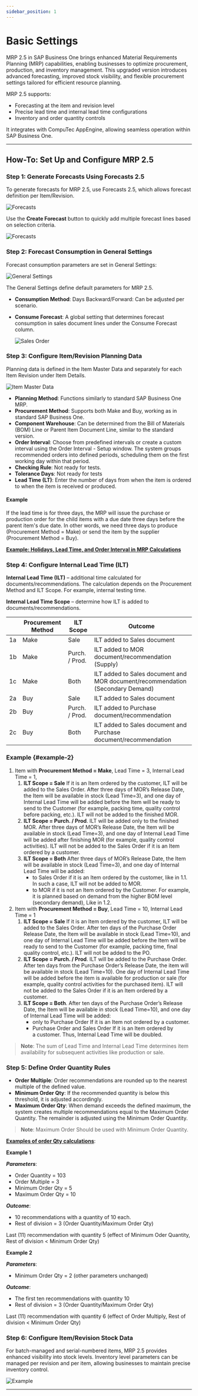 ```yaml
---
sidebar_position: 1
---
```


# Basic Settings

MRP 2.5 in SAP Business One brings enhanced Material Requirements Planning (MRP) capabilities, enabling businesses to optimize procurement, production, and inventory management. This upgraded version introduces advanced forecasting, improved stock visibility, and flexible procurement settings tailored for efficient resource planning.

MRP 2.5 supports:

- Forecasting at the item and revision level
- Precise lead time and internal lead time configurations
- Inventory and order quantity controls

It integrates with CompuTec AppEngine, allowing seamless operation within SAP Business One.

---

## How-To: Set Up and Configure MRP 2.5

### Step 1: Generate Forecasts Using Forecasts 2.5

To generate forecasts for MRP 2.5, use Forecasts 2.5, which allows forecast definition per Item/Revision.

![Forecasts](./media/basic-settings/forecasts-1.webp)

Use the **Create Forecast** button to quickly add multiple forecast lines based on selection criteria.

![Forecasts](./media/basic-settings/forecasts-2.webp)

### Step 2: Forecast Consumption in General Settings

Forecast consumption parameters are set in General Settings:

![General Settings](./media/basic-settings/mrp-general-settings.webp)

The General Settings define default parameters for MRP 2.5.

- **Consumption Method**: Days Backward/Forward: Can be adjusted per scenario.
- **Consume Forecast**: A global setting that determines forecast consumption in sales document lines under the Consume Forecast column.

  ![Sales Order](./media/basic-settings/mrp-sales-order.webp)

### Step 3: Configure Item/Revision Planning Data

Planning data is defined in the Item Master Data and separately for each Item Revision under Item Details.

![Item Master Data](./media/basic-settings/mrp-item-master-data.webp)

- **Planning Method**: Functions similarly to standard SAP Business One MRP.
- **Procurement Method**: Supports both Make and Buy, working as in standard SAP Business One.
- **Component Warehouse**: Can be determined from the Bill of Materials (BOM) Line or Parent Item Document Line, similar to the standard version.
- **Order Interval**: Choose from predefined intervals or create a custom interval using the Order Interval - Setup window. The system groups recommended orders into defined periods, scheduling them on the first working day within that period.
- **Checking Rule**: Not ready for tests.
- **Tolerance Days**: Not ready for tests
- **Lead Time (LT)**: Enter the number of days from when the item is ordered to when the item is received or produced.

#### Example

If the lead time is for three days, the MRP will issue the purchase or production order for the child items with a due date three days before the parent item's due date. In other words, we need three days to produce (Procurement Method = Make) or send the item by the supplier (Procurement Method = Buy).

[**Example: Holidays, Lead Time, and Order Interval in MRP Calculations**](https://help.sap.com/docs/SAP_BUSINESS_ONE/68a2e87fb29941b5bf959a184d9c6727/6593f6fb14cb4f188859a2b0e6ba1e70.html?q=lead%20time)

### Step 4: Configure Internal Lead Time (ILT)

**Internal Lead Time (ILT)** – additional time calculated for documents/recommendations. The calculation depends on the Procurement Method and ILT Scope. For example, internal testing time.

**Internal Lead Time Scope** – determine how ILT is added to documents/recommendations.

|     | Procurement Method | ILT Scope      | Outcome                                                                        |
| --- | ------------------ | -------------- | ------------------------------------------------------------------------------ |
| 1a  | Make               | Sale           | ILT added to Sales document                                                    |
| 1b  | Make               | Purch. / Prod. | ILT added to MOR document/recommendation (Supply)                              |
| 1c  | Make               | Both           | ILT added to Sales document and MOR document/recommendation (Secondary Demand) |
| 2a  | Buy                | Sale           | ILT added to Sales document                                                    |
| 2b  | Buy                | Purch. / Prod. | ILT added to Purchase document/recommendation                                  |
| 2c  | Buy                | Both           | ILT added to Sales document and Purchase document/recommendation               |

### Example {#example-2}

1. Item with **Procurement Method = Make**, Lead Time = 3, Internal Lead Time = 1,
    1. **ILT Scope = Sale**
      If it is an Item ordered by the customer, ILT will be added to the Sales Order. After three days of MOR’s Release Date, the Item will be available in stock (Lead Time=3), and one day of Internal Lead Time will be added before the Item will be ready to send to the Customer (for example, packing time, quality control before packing, etc.). ILT will not be added to the finished MOR.
    2. **ILT Scope = Purch. / Prod**.
      ILT will be added only to the finished MOR. After three days of MOR’s Release Date, the Item will be available in stock (Lead Time=3), and one day of Internal Lead Time will be added after finishing MOR (for example, quality control activities).
      ILT will not be added to the Sales Order if it is an Item ordered by a customer.
    3. **ILT Scope = Both**
      After three days of MOR’s Release Date, the Item will be available in stock (Lead Time=3), and one day of Internal Lead Time will be added:
        - to Sales Order if it is an Item ordered by the customer, like in 1.1. In such a case, ILT will not be added to MOR.
        - to MOR if it is not an Item ordered by the Customer. For example, it is planned based on demand from the higher BOM level (secondary demand), Like in 1.2.
2. Item with **Procurement Method = Buy**, Lead Time = 10, Internal Lead Time = 1
    1. **ILT Scope = Sale**
      If it is an Item ordered by the customer, ILT will be added to the Sales Order. After ten days of the Purchase Order Release Date, the Item will be available in stock (Lead Time=10), and one day of Internal Lead Time will be added before the Item will be ready to send to the Customer (for example, packing time, final quality control, etc.). ILT will not be added to the PO.
    2. **ILT Scope = Purch. / Prod**.
      ILT will be added to the Purchase Order. After ten days from the Purchase Order’s Release Date, the item will be available in stock (Lead Time=10). One day of Internal Lead Time will be added before the item is available for production or sale (for example, quality control activities for the purchased item). ILT will not be added to the Sales Order if it is an Item ordered by a customer.
    3. **ILT Scope = Both**.
      After ten days of the Purchase Order’s Release Date, the Item will be available in stock (Lead Time=10), and one day of Internal Lead Time will be added:
        - only to Purchase Order If it is an Item not ordered by a customer.
        - Purchase Order and Sales Order If it is an Item ordered by a customer. Thus, Internal Lead Time will be doubled.

>**Note**: The sum of Lead Time and Internal Lead Time determines item availability for subsequent activities like production or sale.

### Step 5: Define Order Quantity Rules

- **Order Multiple**: Order recommendations are rounded up to the nearest multiple of the defined value.
- **Minimum Order Qty**: If the recommended quantity is below this threshold, it is adjusted accordingly.
- **Maximum Order Qty**: When demand exceeds the defined maximum, the system creates multiple recommendations equal to the Maximum Order Quantity. The remainder is adjusted using the Minimum Order Quantity.

>**Note**: Maximum Order Should be used with Minimum Order Quantity.

<u>**Examples of order Qty calculations**</u>:

**Example 1**

<i>**Parameters**</i>:

- Order Quantity = 103
- Order Multiple = 3
- Minimum Order Qty = 5
- Maximum Order Qty = 10

<i>**Outcome**</i>:

- 10 recommendations with a quantity of 10 each.
- Rest of division = 3 (Order Quantity/Maximum Order Qty)

Last (11) recommendation with quantity 5 (effect of Minimum Oder Quantity, Rest of division < Minimum Order Qty)

**Example 2**

<i>**Parameters**</i>:

- Minimum Order Qty = 2 (other parameters unchanged)

<i>**Outcome**</i>:

- The first ten recommendations with quantity 10
- Rest of division = 3 (Order Quantity/Maximum Order Qty)

Last (11) recommendation with quantity 6 (effect of Order Multiply, Rest of division < Minimum Order Qty)

### Step 6: Configure Item/Revision Stock Data

For batch-managed and serial-numbered items, MRP 2.5 provides enhanced visibility into stock levels. Inventory level parameters can be managed per revision and per item, allowing businesses to maintain precise inventory control.

![Example](./media/basic-settings/mrp-2-5-example.webp)

---
